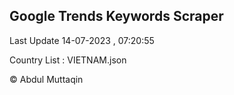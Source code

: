 

## Google Trends Keywords Scraper 
 
Last Update 14-07-2023 , 07:20:55

Country List :
VIETNAM.json



© Abdul Muttaqin 
